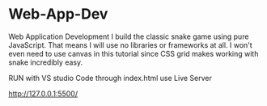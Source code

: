 # Web-App-Dev
Web Application Development
I build the classic snake game using pure JavaScript. That means I will use no libraries or frameworks at all. I won't even need to use canvas in this tutorial since CSS grid makes working with snake incredibly easy.


RUN with VS studio Code through index.html use Live Server


http://127.0.0.1:5500/
